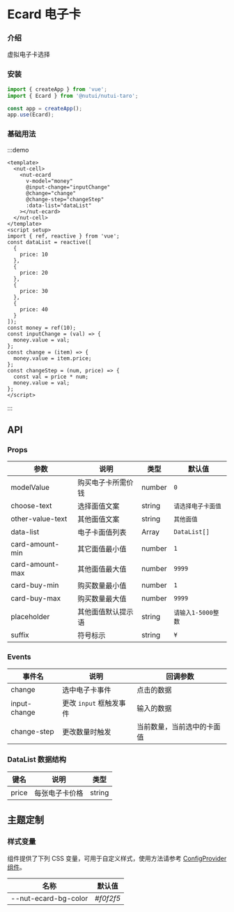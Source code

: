 # Ecard 电子卡

### 介绍

虚拟电子卡选择

### 安装

```js
import { createApp } from 'vue';
import { Ecard } from '@nutui/nutui-taro';

const app = createApp();
app.use(Ecard);
```

### 基础用法

:::demo

```vue
<template>
  <nut-cell>
    <nut-ecard
      v-model="money"
      @input-change="inputChange"
      @change="change"
      @change-step="changeStep"
      :data-list="dataList"
    ></nut-ecard>
  </nut-cell>
</template>
<script setup>
import { ref, reactive } from 'vue';
const dataList = reactive([
  {
    price: 10
  },
  {
    price: 20
  },
  {
    price: 30
  },
  {
    price: 40
  }
]);
const money = ref(10);
const inputChange = (val) => {
  money.value = val;
};
const change = (item) => {
  money.value = item.price;
};
const changeStep = (num, price) => {
  const val = price * num;
  money.value = val;
};
</script>
```

:::

## API

### Props

| 参数 | 说明 | 类型 | 默认值 |
| --- | --- | --- | --- |
| modelValue | 购买电子卡所需价钱 | number | `0` |
| choose-text | 选择面值文案 | string | `请选择电子卡面值` |
| other-value-text | 其他面值文案 | string | `其他面值` |
| data-list | 电子卡面值列表 | Array | `DataList[]` |
| card-amount-min | 其它面值最小值 | number | `1` |
| card-amount-max | 其他面值最大值 | number | `9999` |
| card-buy-min | 购买数量最小值 | number | `1` |
| card-buy-max | 购买数量最大值 | number | `9999` |
| placeholder | 其他面值默认提示语 | string | `请输入1-5000整数` |
| suffix | 符号标示 | string | `¥` |

### Events

| 事件名 | 说明 | 回调参数 |
| --- | --- | --- |
| change | 选中电子卡事件 | 点击的数据 |
| input-change | 更改 `input` 框触发事件 | 输入的数据 |
| change-step | 更改数量时触发 | 当前数量，当前选中的卡面值 |

### DataList 数据结构

| 键名 | 说明 | 类型 |
| --- | --- | --- |
| price | 每张电子卡价格 | string |

## 主题定制

### 样式变量

组件提供了下列 CSS 变量，可用于自定义样式，使用方法请参考 [ConfigProvider 组件](#/zh-CN/component/configprovider)。

| 名称 | 默认值 |
| --- | --- |
| --nut-ecard-bg-color | _#f0f2f5_ |
